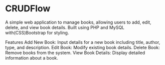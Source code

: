# CRUDFlow
A simple web application to manage books, allowing users to add, edit, delete, and view book details. Built using PHP and MySQL with(CSS)Bootstrap for styling.

Features
Add New Book: Input details for a new book including title, author, type, and description.
Edit Book: Modify existing book details.
Delete Book: Remove books from the system.
View Book Details: Display detailed information about a book.

